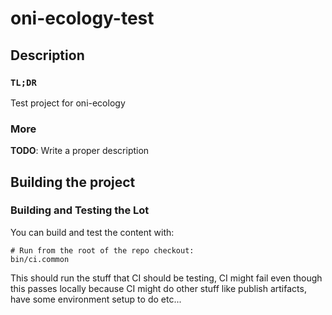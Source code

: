 # oni-ecology-test

## Description

### `TL;DR`

Test project for oni-ecology

### More

**TODO**: Write a proper description

## Building the project

### Building and Testing the Lot

You can build and test the content with:

``` shell
# Run from the root of the repo checkout:
bin/ci.common
```

This should run the stuff that CI should be testing, CI might fail even though this
passes locally because CI might do other stuff like publish artifacts, have some environment
setup to do etc...
